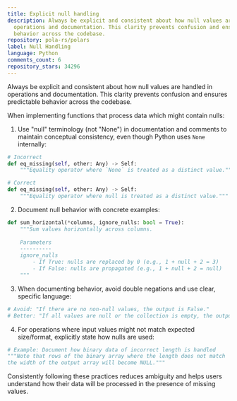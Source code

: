 ```yaml
---
title: Explicit null handling
description: Always be explicit and consistent about how null values are handled in
  operations and documentation. This clarity prevents confusion and ensures predictable
  behavior across the codebase.
repository: pola-rs/polars
label: Null Handling
language: Python
comments_count: 6
repository_stars: 34296
---
```


Always be explicit and consistent about how null values are handled in operations and documentation. This clarity prevents confusion and ensures predictable behavior across the codebase.

When implementing functions that process data which might contain nulls:

1. Use "null" terminology (not "None") in documentation and comments to maintain conceptual consistency, even though Python uses `None` internally:
```python
# Incorrect
def eq_missing(self, other: Any) -> Self:
    """Equality operator where `None` is treated as a distinct value."""

# Correct
def eq_missing(self, other: Any) -> Self:
    """Equality operator where null is treated as a distinct value."""
```

2. Document null behavior with concrete examples:
```python
def sum_horizontal(*columns, ignore_nulls: bool = True):
    """Sum values horizontally across columns.
    
    Parameters
    ----------
    ignore_nulls
        - If True: nulls are replaced by 0 (e.g., 1 + null + 2 = 3)
        - If False: nulls are propagated (e.g., 1 + null + 2 = null)
    """
```

3. When documenting behavior, avoid double negations and use clear, specific language:
```python
# Avoid: "If there are no non-null values, the output is False."
# Better: "If all values are null or the collection is empty, the output is False."
```

4. For operations where input values might not match expected size/format, explicitly state how nulls are used:
```python
# Example: Document how binary data of incorrect length is handled
"""Note that rows of the binary array where the length does not match 
the width of the output array will become NULL."""
```

Consistently following these practices reduces ambiguity and helps users understand how their data will be processed in the presence of missing values.